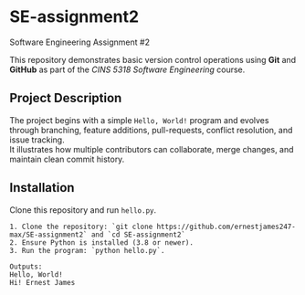 # SE-assignment2
Software Engineering Assignment #2

This repository demonstrates basic version control operations using **Git** and **GitHub** as part of the *CINS 5318 Software Engineering* course.

## Project Description
The project begins with a simple `Hello, World!` program and evolves through branching, feature additions, pull-requests, conflict resolution, and issue tracking.  
It illustrates how multiple contributors can collaborate, merge changes, and maintain clean commit history.


## Installation
Clone this repository and run `hello.py`.

```
1. Clone the repository: `git clone https://github.com/ernestjames247-max/SE-assignment2` and `cd SE-assignment2`
2. Ensure Python is installed (3.8 or newer).
3. Run the program: `python hello.py`.

Outputs:
Hello, World!
Hi! Ernest James
```
